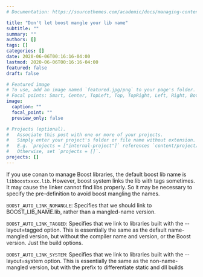 ```yaml
---
# Documentation: https://sourcethemes.com/academic/docs/managing-content/

title: "Don't let boost mangle your lib name"
subtitle: ""
summary: ""
authors: []
tags: []
categories: []
date: 2020-06-06T00:16:16-04:00
lastmod: 2020-06-06T00:16:16-04:00
featured: false
draft: false

# Featured image
# To use, add an image named `featured.jpg/png` to your page's folder.
# Focal points: Smart, Center, TopLeft, Top, TopRight, Left, Right, BottomLeft, Bottom, BottomRight.
image:
  caption: ""
  focal_point: ""
  preview_only: false

# Projects (optional).
#   Associate this post with one or more of your projects.
#   Simply enter your project's folder or file name without extension.
#   E.g. `projects = ["internal-project"]` references `content/project/deep-learning/index.md`.
#   Otherwise, set `projects = []`.
projects: []
---
```

If you use conan to manage Boost libraries, the default boost lib name is `libboostxxxx.lib`. However, boost system links the lib with tags sometimes. It may cause the linker cannot find libs properly. So it may be necessary to specify the pre-definition to avoid boost mangling the names. 


`BOOST_AUTO_LINK_NOMANGLE`: Specifies that we should link to BOOST_LIB_NAME.lib,
                          rather than a mangled-name version.

`BOOST_AUTO_LINK_TAGGED`:   Specifies that we link to libraries built with the --layout=tagged option.
                          This is essentially the same as the default name-mangled version, but without
                          the compiler name and version, or the Boost version.  Just the build options.

`BOOST_AUTO_LINK_SYSTEM`:   Specifies that we link to libraries built with the --layout=system option.
                          This is essentially the same as the non-name-mangled version, but with
                          the prefix to differentiate static and dll builds